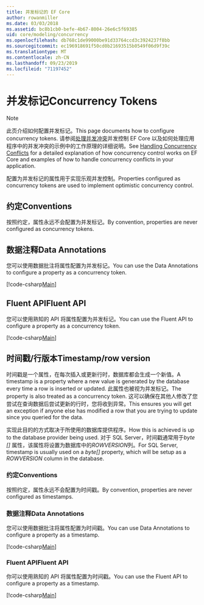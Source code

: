 ```yaml
---
title: 并发标记的 EF Core
author: rowanmiller
ms.date: 03/03/2018
ms.assetid: bc8b1cb0-befe-4b67-8004-26e6c5f69385
uid: core/modeling/concurrency
ms.openlocfilehash: db768c1de99000be91d33764ccd3c3924237f8bb
ms.sourcegitcommit: ec196918691f50cd0b21693515b0549f06d9f39c
ms.translationtype: MT
ms.contentlocale: zh-CN
ms.lasthandoff: 09/23/2019
ms.locfileid: "71197452"
---
```

# <a name="concurrency-tokens"></a><span data-ttu-id="7c89b-102">并发标记</span><span class="sxs-lookup"><span data-stu-id="7c89b-102">Concurrency Tokens</span></span>

> [!NOTE]
> <span data-ttu-id="7c89b-103">此页介绍如何配置并发标记。</span><span class="sxs-lookup"><span data-stu-id="7c89b-103">This page documents how to configure concurrency tokens.</span></span> <span data-ttu-id="7c89b-104">请参阅[处理并发冲突](../saving/concurrency.md)并发控制 EF Core 以及如何处理应用程序中的并发冲突的示例中的工作原理的详细说明。</span><span class="sxs-lookup"><span data-stu-id="7c89b-104">See [Handling Concurrency Conflicts](../saving/concurrency.md) for a detailed explanation of how concurrency control works on EF Core and examples of how to handle concurrency conflicts in your application.</span></span>

<span data-ttu-id="7c89b-105">配置为并发标记的属性用于实现乐观并发控制。</span><span class="sxs-lookup"><span data-stu-id="7c89b-105">Properties configured as concurrency tokens are used to implement optimistic concurrency control.</span></span>

## <a name="conventions"></a><span data-ttu-id="7c89b-106">约定</span><span class="sxs-lookup"><span data-stu-id="7c89b-106">Conventions</span></span>

<span data-ttu-id="7c89b-107">按照约定，属性永远不会配置为并发标记。</span><span class="sxs-lookup"><span data-stu-id="7c89b-107">By convention, properties are never configured as concurrency tokens.</span></span>

## <a name="data-annotations"></a><span data-ttu-id="7c89b-108">数据注释</span><span class="sxs-lookup"><span data-stu-id="7c89b-108">Data Annotations</span></span>

<span data-ttu-id="7c89b-109">您可以使用数据批注将属性配置为并发标记。</span><span class="sxs-lookup"><span data-stu-id="7c89b-109">You can use the Data Annotations to configure a property as a concurrency token.</span></span>

[!code-csharp[Main](../../../samples/core/Modeling/DataAnnotations/Concurrency.cs#ConfigureConcurrencyAnnotations)]

## <a name="fluent-api"></a><span data-ttu-id="7c89b-110">Fluent API</span><span class="sxs-lookup"><span data-stu-id="7c89b-110">Fluent API</span></span>

<span data-ttu-id="7c89b-111">您可以使用熟知的 API 将属性配置为并发标记。</span><span class="sxs-lookup"><span data-stu-id="7c89b-111">You can use the Fluent API to configure a property as a concurrency token.</span></span>

[!code-csharp[Main](../../../samples/core/Modeling/FluentAPI/Concurrency.cs#ConfigureConcurrencyFluent)]

## <a name="timestamprow-version"></a><span data-ttu-id="7c89b-112">时间戳/行版本</span><span class="sxs-lookup"><span data-stu-id="7c89b-112">Timestamp/row version</span></span>

<span data-ttu-id="7c89b-113">时间戳是一个属性，在每次插入或更新行时，数据库都会生成一个新值。</span><span class="sxs-lookup"><span data-stu-id="7c89b-113">A timestamp is a property where a new value is generated by the database every time a row is inserted or updated.</span></span> <span data-ttu-id="7c89b-114">此属性也被视为并发标记。</span><span class="sxs-lookup"><span data-stu-id="7c89b-114">The property is also treated as a concurrency token.</span></span> <span data-ttu-id="7c89b-115">这可以确保在其他人修改了您尝试在查询数据后尝试更新的行时，您将收到异常。</span><span class="sxs-lookup"><span data-stu-id="7c89b-115">This ensures you will get an exception if anyone else has modified a row that you are trying to update since you queried for the data.</span></span>

<span data-ttu-id="7c89b-116">实现此目的的方式取决于所使用的数据库提供程序。</span><span class="sxs-lookup"><span data-stu-id="7c89b-116">How this is achieved is up to the database provider being used.</span></span> <span data-ttu-id="7c89b-117">对于 SQL Server，时间戳通常用于*byte []* 属性，该属性将设置为数据库中的*ROWVERSION*列。</span><span class="sxs-lookup"><span data-stu-id="7c89b-117">For SQL Server, timestamp is usually used on a *byte[]* property, which will be setup as a *ROWVERSION* column in the database.</span></span>

### <a name="conventions"></a><span data-ttu-id="7c89b-118">约定</span><span class="sxs-lookup"><span data-stu-id="7c89b-118">Conventions</span></span>

<span data-ttu-id="7c89b-119">按照约定，属性永远不会配置为时间戳。</span><span class="sxs-lookup"><span data-stu-id="7c89b-119">By convention, properties are never configured as timestamps.</span></span>

### <a name="data-annotations"></a><span data-ttu-id="7c89b-120">数据注释</span><span class="sxs-lookup"><span data-stu-id="7c89b-120">Data Annotations</span></span>

<span data-ttu-id="7c89b-121">您可以使用数据批注将属性配置为时间戳。</span><span class="sxs-lookup"><span data-stu-id="7c89b-121">You can use Data Annotations to configure a property as a timestamp.</span></span>

[!code-csharp[Main](../../../samples/core/Modeling/DataAnnotations/Timestamp.cs#ConfigureTimestampAnnotations)]

### <a name="fluent-api"></a><span data-ttu-id="7c89b-122">Fluent API</span><span class="sxs-lookup"><span data-stu-id="7c89b-122">Fluent API</span></span>

<span data-ttu-id="7c89b-123">你可以使用熟知的 API 将属性配置为时间戳。</span><span class="sxs-lookup"><span data-stu-id="7c89b-123">You can use the Fluent API to configure a property as a timestamp.</span></span>

[!code-csharp[Main](../../../samples/core/Modeling/FluentAPI/Timestamp.cs#ConfigureTimestampFluent)]
